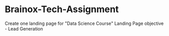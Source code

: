 # Brainox-Tech-Assignment
Create one landing page for "Data Science Course"  Landing Page objective - Lead Generation 
